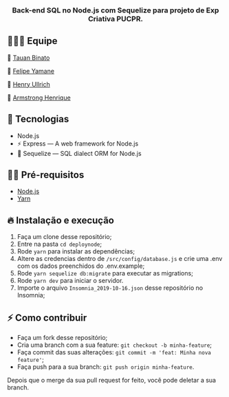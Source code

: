 
<h3 align="center">
  Back-end SQL no Node.js com Sequelize para projeto de Exp Criativa PUCPR.
</h3>

## 👨🏼‍💻 Equipe

 🔹 [Tauan Binato](https://github.com/tauanbinato)
 
 🔹 [Felipe Yamane](https://github.com/felipeyamane)
 
 🔹 [Henry Ullrich](https://github.com/Hinkien)
 
 🔹 [Armstrong Henrique](https://github.com/armsshenrique)


## 🚀 Tecnologias 

- Node.js
- ⚡ Express — A web framework for Node.js
- 💾 Sequelize — SQL dialect ORM for Node.js

## ✋🏻 Pré-requisitos

- [Node.js](https://nodejs.org/en/)
- [Yarn](https://yarnpkg.com/pt-BR/docs/install)

## 🔥 Instalação e execução

1. Faça um clone desse repositório;
2. Entre na pasta `cd deploynode`;
3. Rode `yarn` para instalar as dependências;
4. Altere as credencias dentro de `/src/config/database.js` e crie uma .env com os dados preenchidos do .env.example;
5. Rode `yarn sequelize db:migrate` para executar as migrations;
6. Rode `yarn dev` para iniciar o servidor.
7. Importe o arquivo `Insomnia_2019-10-16.json` desse repositório no Insomnia;

## ⚡️ Como contribuir

- Faça um fork desse repositório;
- Cria uma branch com a sua feature: `git checkout -b minha-feature`;
- Faça commit das suas alterações: `git commit -m 'feat: Minha nova feature'`;
- Faça push para a sua branch: `git push origin minha-feature`.

Depois que o merge da sua pull request for feito, você pode deletar a sua branch.

